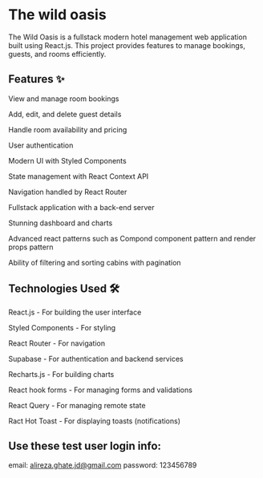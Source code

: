 # The wild oasis

The Wild Oasis is a fullstack modern hotel management web application built using React.js. This project provides features to manage bookings, guests, and rooms efficiently.

## Features ✨

View and manage room bookings

Add, edit, and delete guest details

Handle room availability and pricing

User authentication

Modern UI with Styled Components

State management with React Context API

Navigation handled by React Router

Fullstack application with a back-end server

Stunning dashboard and charts

Advanced react patterns such as Compond component pattern and render props pattern

Ability of filtering and sorting cabins with pagination


## Technologies Used 🛠️

React.js - For building the user interface

Styled Components - For styling

React Router - For navigation

Supabase - For authentication and backend services

Recharts.js - For building charts

React hook forms - For managing forms and validations

React Query - For managing remote state

Ract Hot Toast - For displaying toasts (notifications)


## Use these test user login info:
email: alireza.ghate.jd@gmail.com
password: 123456789

